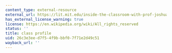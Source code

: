 ```yaml
---
content_type: external-resource
external_url: https://lit.mit.edu/inside-the-classroom-with-prof-joshua-bennett-mit-shass-news-2023/
has_external_license_warning: true
license: https://en.wikipedia.org/wiki/All_rights_reserved
status: ''
title: class profile
uid: 26c3e3ee-d7f5-4f9b-bbf0-7f71e2d49c51
wayback_url: ''
---
```

